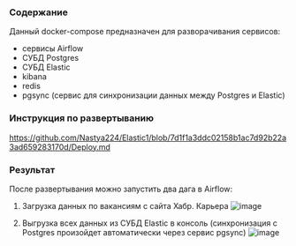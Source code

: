 ### Содержание

Данный docker-compose предназначен для разворачивания сервисов:
- сервисы Airflow
- СУБД Postgres
- СУБД Elastic
- kibana 
- redis 
- pgsync (сервис для синхронизации данных между Postgres и Elastic)

### Инструкция по развертыванию
https://github.com/Nastya224/Elastic1/blob/7d1f1a3ddc02158b1ac7d92b22a3ad659283170d/Deploy.md

### Результат
После развертывания можно запустить два дага в Airflow: 
1) Загрузка данных по вакансиям с сайта Хабр. Карьера
![image](https://github.com/Nastya224/1_T_Data_engineer/assets/94219446/65c99c12-fd40-4c3c-be9a-a154ef65e958)

2) Выгрузка всех данных из СУБД Elastic в консоль (синхронизация c Postgres произойдет автоматически через сервис pgsync)
![image](https://github.com/Nastya224/1_T_Data_engineer/assets/94219446/d27727d3-cc0e-4bfd-bdbc-19d23ef10083)
